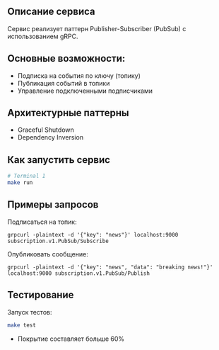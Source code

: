 ## Описание сервиса
Сервис реализует паттерн Publisher-Subscriber (PubSub) с использованием gRPC. 

## Основные возможности:
- Подписка на события по ключу (топику)
- Публикация событий в топики
- Управление подключенными подписчиками

## Архитектурные паттерны
- Graceful Shutdown
- Dependency Inversion


## Как запустить сервис
```bash
# Terminal 1
make run
```

## Примеры запросов

Подписаться на топик:
```
grpcurl -plaintext -d '{"key": "news"}' localhost:9000 subscription.v1.PubSub/Subscribe
```
Опубликовать сообщение:
```
grpcurl -plaintext -d '{"key": "news", "data": "breaking news!"}' localhost:9000 subscription.v1.PubSub/Publish
```
## Тестирование
Запуск тестов:
```bash
make test
```
- Покрытие составляет больше 60% 
